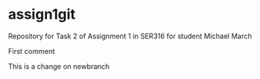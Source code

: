 # assign1git
Repository for Task 2 of Assignment 1 in SER316 for student Michael March

First comment

This is a change on newbranch
